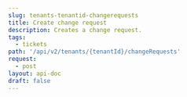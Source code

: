 ```yaml
---
slug: tenants-tenantid-changerequests
title: Create change request
description: Creates a change request.
tags:
  - tickets
path: '/api/v2/tenants/{tenantId}/changeRequests'
request:
  - post
layout: api-doc
draft: false
---
```

